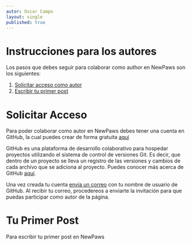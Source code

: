 ```yaml
---
autor: Oscar Campo
layout: single
published: true
---
```

# Instrucciones para los autores #
Los pasos que debes seguir para colaborar como author en NewPaws son los siguientes:

1. [Solicitar acceso como autor](#Solicitar-Acceso)
2. [Escribir tu primer post](#Tu-Primer-Post)


# Solicitar Acceso #
Para poder colaborar como autor en NewPaws debes tener una cuenta en GitHub, la cual puedes crear de forma gratuita [aquí](https://github.com)

GitHub es una plataforma de desarrollo colaborativo para hospedar proyectos utilizando el sistema de control de versiones Git. Es decir, que dentro de un proyecto se lleva un registro de las versiones y cambios de cada archivo que se adiciona al proyecto. Puedes conocer más acerca de GitHub [aquí](http://conociendogithub.readthedocs.io/en/latest/data/introduccion/). 

Una vez creada tu cuenta [envía un correo](mailto:oicampo@uao.edu.co) con tu nombre de usuario de GitHub.  Al recibir tu correo, procedereos a enviarte la invitación para que puedas participar como autor de la página.

# Tu Primer Post #
Para escribir tu primer post en NewPaws 
